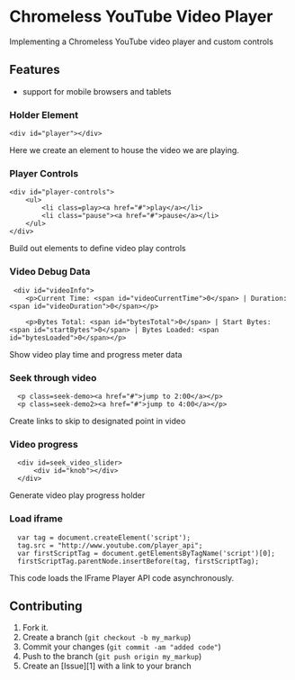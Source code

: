 
Chromeless YouTube Video Player
=============

Implementing a Chromeless YouTube video player and custom controls

Features
-------

* support for mobile browsers and tablets


### Holder Element

    <div id="player"></div>

Here we create an element to house the video we are playing. 


### Player Controls 

    <div id="player-controls">
        <ul>
            <li class=play><a href="#">play</a></li>
            <li class="pause"><a href="#">pause</a></li>
        </ul>
    </div>

Build out elements to define video play controls


### Video Debug Data

     <div id="videoInfo">
        <p>Current Time: <span id="videoCurrentTime">0</span> | Duration: <span id="videoDuration">0</span></p>

        <p>Bytes Total: <span id="bytesTotal">0</span> | Start Bytes: <span id="startBytes">0</span> | Bytes Loaded: <span id="bytesLoaded">0</span></p>

Show video play time and progress meter data

### Seek through video 

      <p class=seek-demo><a href="#">jump to 2:00</a></p>
      <p class=seek-demo2><a href="#">jump to 4:00</a></p>

Create links to skip to designated point in video

### Video progress
      <div id=seek_video_slider>
          <div id="knob"></div>
      </div>

Generate video play progress holder

### Load iframe

      var tag = document.createElement('script');
      tag.src = "http://www.youtube.com/player_api";
      var firstScriptTag = document.getElementsByTagName('script')[0];
      firstScriptTag.parentNode.insertBefore(tag, firstScriptTag);

This code loads the IFrame Player API code asynchronously.





Contributing
------------

1. Fork it.
2. Create a branch (`git checkout -b my_markup`)
3. Commit your changes (`git commit -am "added code"`)
4. Push to the branch (`git push origin my_markup`)
5. Create an [Issue][1] with a link to your branch


